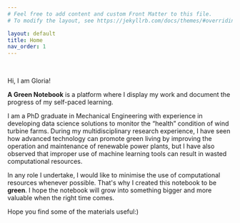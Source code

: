 ```yaml
---
# Feel free to add content and custom Front Matter to this file.
# To modify the layout, see https://jekyllrb.com/docs/themes/#overriding-theme-defaults

layout: default
title: Home
nav_order: 1
---
```

<br/>

Hi, I am Gloria! 

**A Green Notebook** is a platform where I display my work and document the progress of my self-paced learning.

I am a PhD graduate in Mechanical Engineering with experience in developing data science solutions to monitor the “health” condition of wind turbine farms. During my multidisciplinary research experience, I have seen how advanced technology can promote green living by improving the operation and maintenance of renewable power plants, but I have also observed that improper use of machine learning tools can result in wasted computational resources.

In any role I undertake, I would like to minimise the use of computational resources whenever possible. That's why I created this notebook to be **green**. I hope the notebook will grow into something bigger and more valuable when the right time comes.

Hope you find some of the materials useful:)


<!-- _"Be well prepared and raring to go"_ is my favorite idiom in my culture.  -->
<!-- It describes the _composure_ and _steadfastness_ when one prepares for the next thing in life, as well as the _confidence_ and _abundance_ when one proceeds to solve any problem that comes.  -->
<!-- In **A Green Notebook**, I will be sharing with you what I have been working on and what I am currently learning, in preparation for the coming challenges in work and life.  -->



